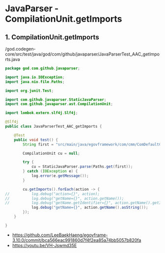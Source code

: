 # JavaParser - CompilationUnit.getImports

## 1. CompilationUnit.getImports

/god.codegen-core/src/test/java/god/com/github/javaparser/JavaParserTest_AAC_getImports.java

```java
package god.com.github.javaparser;

import java.io.IOException;
import java.nio.file.Paths;

import org.junit.Test;

import com.github.javaparser.StaticJavaParser;
import com.github.javaparser.ast.CompilationUnit;

import lombok.extern.slf4j.Slf4j;

@Slf4j
public class JavaParserTest_AAC_getImports {

	@Test
	public void test() {
		String first = "src/main/java/egovframework/com/cmm/ComDefaultCodeVO.java";

		CompilationUnit cu = null;

		try {
			cu = StaticJavaParser.parse(Paths.get(first));
		} catch (IOException e) {
			log.error(e.getMessage());
		}

		cu.getImports().forEach(action -> {
//			log.debug("action={}", action);
//			log.debug("getName={}", action.getName());
//			log.debug("getName.getIdentifier={}", action.getName().getIdentifier());
			log.debug("getName={}", action.getName().asString());
		});
	}

}
```

- https://github.com/LeeBaekHaeng/egovframe-3.10.0/commit/bca566eac991860d7f4f2ea85a74bb5057b820fa
- https://youtu.be/VH-Jswmd35E
